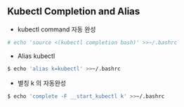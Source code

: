 ## Kubectl Completion and Alias

* kubectl command 자동 완성 

~~~ bash
# echo 'source <(kubectl completion bash)' >>~/.bashrc
~~~


* Alias kubectl

~~~ bash
$ echo 'alias k=kubectl' >>~/.bashrc
~~~


* 별칭 k 의 자동완성 

~~~ bash
$ echo 'complete -F __start_kubectl k' >>~/.bashrc
~~~



